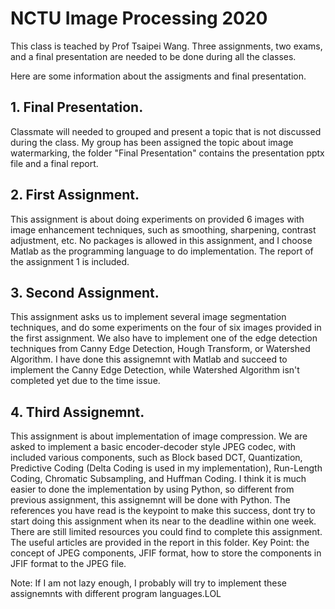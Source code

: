 # NCTU Image Processing 2020
This class is teached by Prof Tsaipei Wang.
Three assignments, two exams, and a final presentation are needed to be done during all the classes.

Here are some information about the assigments and final presentation.
## 1. Final Presentation.
Classmate will needed to grouped and present a topic that is not discussed during the class.
My group has been assigned the topic about image watermarking, the folder "Final Presentation" contains the presentation pptx file and a final report.

## 2. First Assignment.
This assignment is about doing experiments on provided 6 images with image enhancement techniques, such as smoothing, sharpening, contrast adjustment, etc.
No packages is allowed in this assignment, and I choose Matlab as the programming language to do implementation.
The report of the assignment 1 is included.

## 3. Second Assignment.
This assignment asks us to implement several image segmentation techniques, and do some experiments on the four of six images provided in the first assignment.
We also have to implement one of the edge detection techniques from Canny Edge Detection, Hough Transform, or Watershed Algorithm.
I have done this assignemnt with Matlab and succeed to implement the Canny Edge Detection, while Watershed Algorithm isn't completed yet due to the time issue.

## 4. Third Assignemnt.
This assignment is about implementation of image compression. We are asked to implement a basic encoder-decoder style JPEG codec, with included various components, such as Block based DCT, Quantization, Predictive Coding (Delta Coding is used in my implementation), Run-Length Coding, Chromatic Subsampling, and Huffman Coding.
I think it is much easier to done the implementation by using Python, so different from previous assignment, this assignemnt will be done with Python.
The references you have read is the keypoint to make this success, dont try to start doing this assignment when its near to the deadline within one week. There are still limited resources you could find to complete this assignment.
The useful articles are provided in the report in this folder. Key Point: the concept of JPEG components, JFIF format, how to store the components in JFIF format to the JPEG file.


Note: If I am not lazy enough, I probably will try to implement these assignemnts with different program languages.LOL

